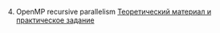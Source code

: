 4. OpenMP recursive parallelism
[Теоретический материал и практическое задание](https://github.com/IDragonThunderI/Multithreading-OpenMP_RecursiveParallelism/blob/master/Prakticheskie_Mnogopotochka.docx)
